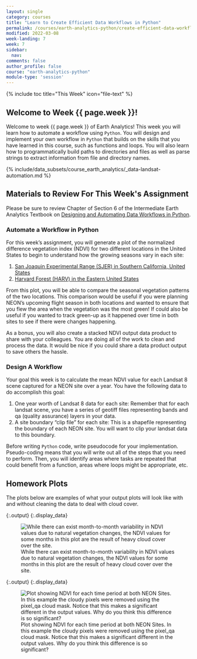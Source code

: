 ```yaml
---
layout: single
category: courses
title: "Learn to Create Efficient Data Workflows in Python"
permalink: /courses/earth-analytics-python/create-efficient-data-workflows/
modified: 2022-03-08
week-landing: 7
week: 7
sidebar:
  nav:
comments: false
author_profile: false
course: "earth-analytics-python"
module-type: 'session'
---
```


{% include toc title="This Week" icon="file-text" %}

<div class="notice--info" markdown="1">

## <i class="fa fa-ship" aria-hidden="true"></i> Welcome to Week {{ page.week }}!

Welcome to week {{ page.week }} of Earth Analytics! This week you will learn how to automate a workflow using `Python`. You will design and implement your own workflow in `Python` that builds on the skills that you have learned in this course, such as functions and loops. You will also learn how to programmatically build paths to directories and files as well as parse strings to extract information from file and directory names.  

{% include/data_subsets/course_earth_analytics/_data-landsat-automation.md %}


</div>


## Materials to Review For This Week's Assignment

Please be sure to review Chapter of Section 6 of the Intermediate Earth Analytics Textbook on <a href="{{ site.url }}/courses/use-data-open-source-python/earth-data-science-workflows/design-efficient-automated-data-workflows/">Designing and Automating Data Workflows in Python</a>. 



### Automate a Workflow in Python

For this week’s assignment, you will generate a plot of the normalized difference vegetation index (NDVI) for two different locations in the United States to begin to understand how the growing seasons vary in each site:

1. <a href="https://www.neonscience.org/field-sites/field-sites-map/SJER" target="_blank">San Joaquin Experimental Range (SJER) in Southern California, United States</a>
2. <a href="https://www.neonscience.org/field-sites/field-sites-map/HARV" target="_blank">Harvard Forest (HARV) in the Eastern United States</a> 

From this plot, you will be able to compare the seasonal vegetation patterns of the two locations. This comparison would be useful if you were planning NEON’s upcoming flight season in both locations and wanted to ensure that you flew the area when the vegetation was the most green! If could also be useful if you wanted to track green-up as it happened over time in both sites to see if there were changes happening. 

As a bonus, you will also create a stacked NDVI output data product to share with your colleagues. You are doing all of the work to clean and process the data. It would be nice if you could share a data product output to save others the hassle. 


### Design A Workflow 

Your goal this week is to calculate the mean NDVI value for each Landsat 8 scene captured for a NEON site over a year. You have the following data to do accomplish this goal:

1. One year worth of Landsat 8 data for each site: Remember that for each landsat scene, you have a series of geotiff files representing bands and qa (quality assurance) layers in your data.
2. A site boundary “clip file” for each site: This is a shapefile representing the boundary of each NEON site. You will want to clip your landsat data to this boundary.

Before writing `Python` code, write pseudocode for your implementation. Pseudo-coding means that you will write out all of the steps that you need to perform. Then, you will identify areas where tasks are repeated that could benefit from a function, areas where loops might be appropriate, etc.  


## Homework Plots

The plots below are examples of what your output plots will look like with and without cleaning the data to deal with cloud cover.






{:.output}
{:.display_data}

<figure>

<img src = "{{ site.url }}/images/courses/earth-analytics-python/07-data-workflows/2018-10-22-week-07-automate-workflows-landing/2018-10-22-week-07-automate-workflows-landing_5_0.png" alt = "While there can exist month-to-month variability in NDVI values due to natural vegetation changes, the NDVI values for some months in this plot are the result of heavy cloud cover over the site.">
<figcaption>While there can exist month-to-month variability in NDVI values due to natural vegetation changes, the NDVI values for some months in this plot are the result of heavy cloud cover over the site.</figcaption>

</figure>







{:.output}
{:.display_data}

<figure>

<img src = "{{ site.url }}/images/courses/earth-analytics-python/07-data-workflows/2018-10-22-week-07-automate-workflows-landing/2018-10-22-week-07-automate-workflows-landing_8_0.png" alt = "Plot showing NDVI for each time period at both NEON Sites. In this example the cloudy pixels were removed using the pixel_qa cloud mask. Notice that this makes a significant different in the output values. Why do you think this difference is so significant?">
<figcaption>Plot showing NDVI for each time period at both NEON Sites. In this example the cloudy pixels were removed using the pixel_qa cloud mask. Notice that this makes a significant different in the output values. Why do you think this difference is so significant?</figcaption>

</figure>



